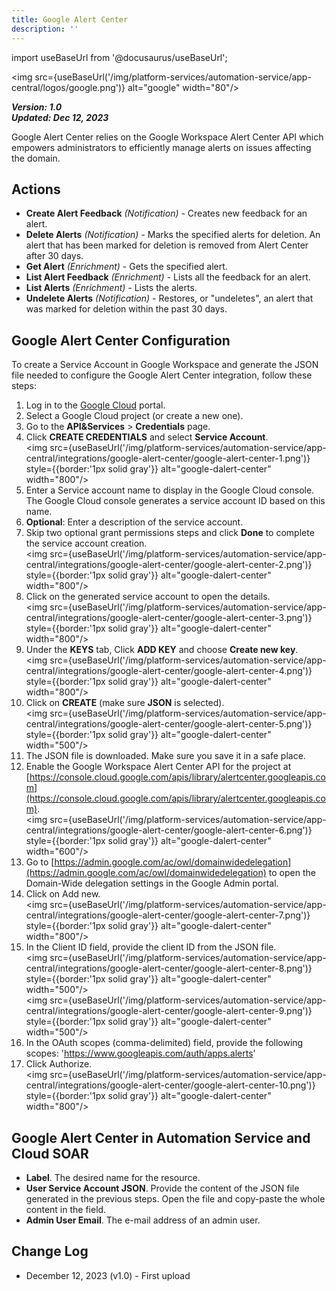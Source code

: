 ```yaml
---
title: Google Alert Center
description: ''
---
```

import useBaseUrl from '@docusaurus/useBaseUrl';

<img src={useBaseUrl('/img/platform-services/automation-service/app-central/logos/google.png')} alt="google" width="80"/>

***Version: 1.0  
Updated: Dec 12, 2023***

Google Alert Center relies on the Google Workspace Alert Center API which empowers administrators to efficiently manage alerts on issues affecting the domain.

## Actions

* **Create Alert Feedback** *(Notification)* - Creates new feedback for an alert.
* **Delete Alerts** *(Notification)* - Marks the specified alerts for deletion. An alert that has been marked for deletion is removed from Alert Center after 30 days.
* **Get Alert** *(Enrichment)* - Gets the specified alert.
* **List Alert Feedback** *(Enrichment)* - Lists all the feedback for an alert.
* **List Alerts** *(Enrichment)* - Lists the alerts.
* **Undelete Alerts** *(Notification)* - Restores, or "undeletes", an alert that was marked for deletion within the past 30 days.

## Google Alert Center Configuration

To create a Service Account in Google Workspace and generate the JSON file needed to configure the Google Alert Center integration, follow these steps:

1. Log in to the [Google Cloud](https://console.cloud.google.com) portal.
2. Select a Google Cloud project (or create a new one).
3. Go to the **API&Services** > **Credentials** page.
4. Click **CREATE CREDENTIALS** and select **Service Account**.<br/><img src={useBaseUrl('/img/platform-services/automation-service/app-central/integrations/google-alert-center/google-alert-center-1.png')} style={{border:'1px solid gray'}} alt="google-dalert-center" width="800"/>
5. Enter a Service account name to display in the Google Cloud console. The Google Cloud console generates a service account ID based on this name.
6. **Optional**: Enter a description of the service account.
7. Skip two optional grant permissions steps and click **Done** to complete the service account creation.<br/><img src={useBaseUrl('/img/platform-services/automation-service/app-central/integrations/google-alert-center/google-alert-center-2.png')} style={{border:'1px solid gray'}} alt="google-dalert-center" width="800"/>
8. Click on the generated service account to open the details.<br/><img src={useBaseUrl('/img/platform-services/automation-service/app-central/integrations/google-alert-center/google-alert-center-3.png')} style={{border:'1px solid gray'}} alt="google-dalert-center" width="800"/>
9. Under the **KEYS** tab, Click **ADD KEY** and choose **Create new key**.<br/><img src={useBaseUrl('/img/platform-services/automation-service/app-central/integrations/google-alert-center/google-alert-center-4.png')} style={{border:'1px solid gray'}} alt="google-dalert-center" width="800"/>
10. Click on **CREATE** (make sure **JSON** is selected).<br/><img src={useBaseUrl('/img/platform-services/automation-service/app-central/integrations/google-alert-center/google-alert-center-5.png')} style={{border:'1px solid gray'}} alt="google-dalert-center" width="500"/>
11. The JSON file is downloaded. Make sure you save it in a safe place.
12. Enable the Google Workspace Alert Center API for the project at [https://console.cloud.google.com/apis/library/alertcenter.googleapis.com](https://console.cloud.google.com/apis/library/alertcenter.googleapis.com). <br/><img src={useBaseUrl('/img/platform-services/automation-service/app-central/integrations/google-alert-center/google-alert-center-6.png')} style={{border:'1px solid gray'}} alt="google-dalert-center" width="600"/>
13. Go to [https://admin.google.com/ac/owl/domainwidedelegation](https://admin.google.com/ac/owl/domainwidedelegation) to open the Domain-Wide delegation settings in the Google Admin portal.
14. Click on Add new.<br/><img src={useBaseUrl('/img/platform-services/automation-service/app-central/integrations/google-alert-center/google-alert-center-7.png')} style={{border:'1px solid gray'}} alt="google-dalert-center" width="800"/>
15. In the Client ID field, provide the client ID from the JSON file.<br/><img src={useBaseUrl('/img/platform-services/automation-service/app-central/integrations/google-alert-center/google-alert-center-8.png')} style={{border:'1px solid gray'}} alt="google-dalert-center" width="500"/><br/><img src={useBaseUrl('/img/platform-services/automation-service/app-central/integrations/google-alert-center/google-alert-center-9.png')} style={{border:'1px solid gray'}} alt="google-dalert-center" width="500"/>
16. In the OAuth scopes (comma-delimited) field, provide the following scopes:
	'https://www.googleapis.com/auth/apps.alerts'
17. Click Authorize.<br/><img src={useBaseUrl('/img/platform-services/automation-service/app-central/integrations/google-alert-center/google-alert-center-10.png')} style={{border:'1px solid gray'}} alt="google-dalert-center" width="800"/>

## Google Alert Center in Automation Service and Cloud SOAR

* **Label**. The desired name for the resource.
* **User Service Account JSON**. Provide the content of the JSON file generated in the previous steps. Open the file and copy-paste the whole content in the field.
* **Admin User Email**. The e-mail address of an admin user.

## Change Log

* December 12, 2023 (v1.0) - First upload

